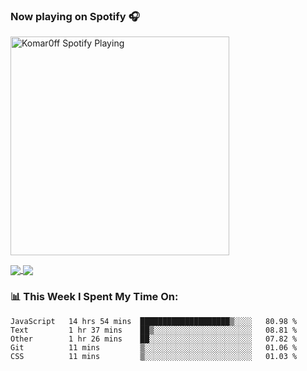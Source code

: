 ### Now playing on Spotify 🎧

[<img src="https://spotify-playing-puce.vercel.app/api/spotify" alt="Komar0ff Spotify Playing" width="350" />](https://open.spotify.com/user/s6zkxrrclsh72vtvdrqm8ttji)

<a href="https://github.com/Komar0ff/Komar0ff">
  <img align="center" src="https://github-readme-stats.vercel.app/api?username=Komar0ff&count_private=true&show_icons=true&line_height=27&count_private=true&theme=graywhite" />
</a>

<a href="https://github.com/Komar0ff?tab=repositories">
  <img align="center" src="https://github-readme-stats.vercel.app/api/top-langs/?username=Komar0ff&hide=css,html&theme=graywhite" />
</a>

### 📊 This Week I Spent My Time On:
<!--START_SECTION:waka-->
```text
JavaScript   14 hrs 54 mins  ████████████████████▒░░░░   80.98 % 
Text         1 hr 37 mins    ██▒░░░░░░░░░░░░░░░░░░░░░░   08.81 % 
Other        1 hr 26 mins    ██░░░░░░░░░░░░░░░░░░░░░░░   07.82 % 
Git          11 mins         ▒░░░░░░░░░░░░░░░░░░░░░░░░   01.06 % 
CSS          11 mins         ▒░░░░░░░░░░░░░░░░░░░░░░░░   01.03 % 
```
<!--END_SECTION:waka-->
